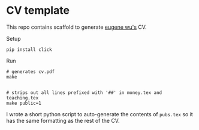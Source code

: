 # CV template

This repo contains scaffold to generate [eugene wu's](https://eugenewu.net) CV.


Setup

    pip install click

Run

    # generates cv.pdf
    make


    # strips out all lines prefixed with '##' in money.tex and teaching.tex
    make public=1


I wrote a short python script to auto-generate the contents of `pubs.tex` so it has the same
formatting as the rest of the CV.

